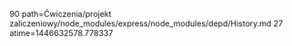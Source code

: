 90 path=Ćwiczenia/projekt zaliczeniowy/node_modules/express/node_modules/depd/History.md
27 atime=1446632578.778337
